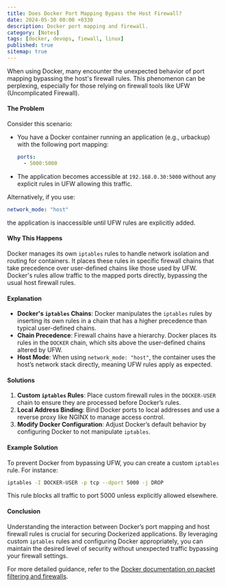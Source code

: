 ```yaml
---
title: Does Docker Port Mapping Bypass the Host Firewall?	
date: 2024-05-30 00:00 +0330
description: Docker port mapping and firewall.
category: [Notes]
tags: [docker, devops, fiewall, linux]
published: true
sitemap: true
---
```


When using Docker, many encounter the unexpected behavior of port mapping bypassing the host's firewall rules. This phenomenon can be perplexing, especially for those relying on firewall tools like UFW (Uncomplicated Firewall).

#### The Problem
Consider this scenario:
- You have a Docker container running an application (e.g., urbackup) with the following port mapping:

  ```yaml
  ports:
    - 5000:5000
  ```
- The application becomes accessible at `192.168.0.30:5000` without any explicit rules in UFW allowing this traffic.

Alternatively, if you use:

  ```yaml
  network_mode: "host"
  ```
the application is inaccessible until UFW rules are explicitly added.

#### Why This Happens
Docker manages its own `iptables` rules to handle network isolation and routing for containers. It places these rules in specific firewall chains that take precedence over user-defined chains like those used by UFW. Docker's rules allow traffic to the mapped ports directly, bypassing the usual host firewall rules.

#### Explanation
- **Docker's `iptables` Chains**: Docker manipulates the `iptables` rules by inserting its own rules in a chain that has a higher precedence than typical user-defined chains.
- **Chain Precedence**: Firewall chains have a hierarchy. Docker places its rules in the `DOCKER` chain, which sits above the user-defined chains altered by UFW.
- **Host Mode**: When using `network_mode: "host"`, the container uses the host’s network stack directly, meaning UFW rules apply as expected.

#### Solutions
1. **Custom `iptables` Rules**: Place custom firewall rules in the `DOCKER-USER` chain to ensure they are processed before Docker’s rules.
2. **Local Address Binding**: Bind Docker ports to local addresses and use a reverse proxy like NGINX to manage access control.
3. **Modify Docker Configuration**: Adjust Docker’s default behavior by configuring Docker to not manipulate `iptables`.

#### Example Solution
To prevent Docker from bypassing UFW, you can create a custom `iptables` rule. For instance:
```sh
iptables -I DOCKER-USER -p tcp --dport 5000 -j DROP
```
This rule blocks all traffic to port 5000 unless explicitly allowed elsewhere.

#### Conclusion
Understanding the interaction between Docker’s port mapping and host firewall rules is crucial for securing Dockerized applications. By leveraging custom `iptables` rules and configuring Docker appropriately, you can maintain the desired level of security without unexpected traffic bypassing your firewall settings.

For more detailed guidance, refer to the [Docker documentation on packet filtering and firewalls](https://docs.docker.com/network/packet-filtering-firewalls/).
